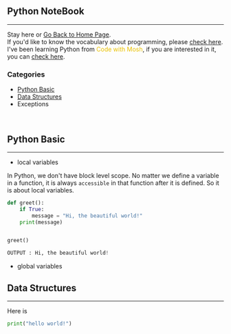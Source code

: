 <style>
.highlight1{
    color: #EAC100;
}
.highlight2{
    color: #AFAF61;
}
.comingsoon{
    color: red;
}
</style>

## Python NoteBook
---

Stay here or [Go Back to Home Page](../README.md).<br/>
If you'd like to know the vocabulary about programming, please [check here](https://hackmd.io/@s4y0wTjhTAipbBv-m9yryg/rJTNZBXaH).
I've been learning Python from <font class="highlight1">Code with Mosh</font>, if you are interested in it, you can [check here](https://codewithmosh.com/).

### Categories
* [Python Basic](#python-basic)
* [Data Structures](#data-structures)
* Exceptions

<br/>

## Python Basic
---
* local variables

In Python, we don't have block level scope. No matter we define a variable in a function,
it is always `accessible` in that function after it is defined. So it is about local variables.
```python
def greet():
    if True:
        message = "Hi, the beautiful world!"
    print(message)


greet()
```
```python
OUTPUT : Hi, the beautiful world!
```

* global variables


## Data Structures
---

Here is 

```python
print("hello world!")
```